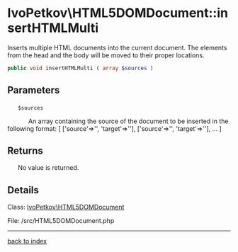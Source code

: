 # IvoPetkov\HTML5DOMDocument::insertHTMLMulti

Inserts multiple HTML documents into the current document. The elements from the head and the body will be moved to their proper locations.

```php
public void insertHTMLMulti ( array $sources )
```

## Parameters

&nbsp;&nbsp;&nbsp;&nbsp;&nbsp;&nbsp;`$sources`

&nbsp;&nbsp;&nbsp;&nbsp;&nbsp;&nbsp;&nbsp;&nbsp;&nbsp;&nbsp;&nbsp;&nbsp;An array containing the source of the document to be inserted in the following format: [ ['source'=>'', 'target'=>''], ['source'=>'', 'target'=>''], ... ]

## Returns

&nbsp;&nbsp;&nbsp;&nbsp;&nbsp;&nbsp;No value is returned.

## Details

Class: [IvoPetkov\HTML5DOMDocument](ivopetkov.html5domdocument.class.md)

File: /src/HTML5DOMDocument.php

---

[back to index](index.md)

